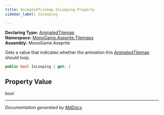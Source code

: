 ```yaml
---
title: AnimatedTilemap.IsLooping Property
sidebar_label: IsLooping

---
```


**Declaring Type:** [AnimatedTilemap](../)  
**Namespace:** [MonoGame.Aseprite.Tilemaps](../../)  
**Assembly:** MonoGame.Aseprite

Gets a value that indicates whether the animation this [AnimatedTilemap](../) should loop.

```csharp
public bool IsLooping { get; }
```

## Property Value

bool

___

*Documentation generated by [MdDocs](https://github.com/ap0llo/mddocs)*
